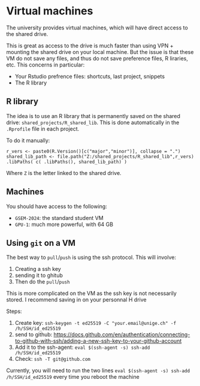 # Virtual machines

The university provides virtual machines, which will have direct access to the shared drive. 

This is great as access to the drive is much faster than using VPN + mounting the shared drive on your local machine. But the issue is that these VM do not save any files, and thus do not save preference files, R liraries, etc. This concerns in particular:

- Your Rstudio prefrence files: shortcuts, last project, snippets
- The R library


## R library

The idea is to use an R library that is permanently saved on the shared drive: `shared_projects/R_shared_lib`. This is done automatically in the `.Rprofile` file in each project.

To do it manually:
```
r_vers <- paste0(R.Version()[c("major","minor")], collapse = ".")
shared_lib_path <- file.path("Z:/shared_projects/R_shared_lib",r_vers)
.libPaths( c( .libPaths(), shared_lib_path) )
```

Where `Z` is the letter linked to the shared drive. 

## Machines

You should have access to the following: 

- `GSEM-2024`: the standard student VM
- `GPU-1`: much more powerful, with 64 GB

## Using `git` on a VM

The best way to `pull`/`push` is using the ssh protocol. This will involve:

1. Creating a ssh key
2. sending it to ghitub
3. Then do the `pull`/`push`

This is more complicated on the VM as the ssh key is not necessarily stored. I recommend saving in on your personnal H drive

Steps:

1. Create key: `ssh-keygen -t ed25519 -C "your.email@unige.ch" -f /h/SSH/id_ed25519`
2. send to github: https://docs.github.com/en/authentication/connecting-to-github-with-ssh/adding-a-new-ssh-key-to-your-github-account
3. Add it to the ssh-agent: `eval $(ssh-agent -s)
ssh-add /h/SSH/id_ed25519`
4. Check: `ssh -T git@github.com`

Currently, you will need to run the two lines `eval $(ssh-agent -s)
ssh-add /h/SSH/id_ed25519` every time you reboot the machine

